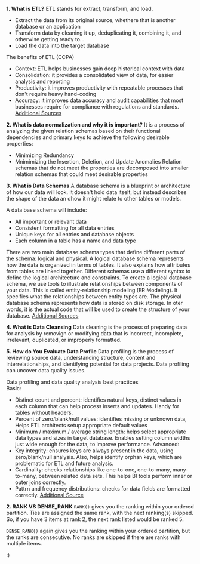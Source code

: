 **1. What is ETL?**
ETL stands for extract, transform, and load.
- Extract the data from its original source, whethere that is another database or an application
- Transform data by cleaning it up, deduplicating it, combining it, and otherwise getting ready to...
- Load the data into the target database

The benefits of ETL (CCPA)
- Context: ETL helps businesses gain deep historical context with data
- Consolidation: it provides a consolidated view of data, for easier analysis and reporting
- Productivity: it improves productivity with repeatable processes that don't require heavy hand-coding
- Accuracy: it improves data accuracy and audit capabilities that most businesses require for compliance with regulations and standards.
[Additional Sources](https://www.matillion.com/what-is-etl-the-ultimate-guide/)

**2. What is data normalization and why it is important?**
It is a process of analyzing the given relation schemas based on their functional dependencies and primary keys to achieve the following desirable properties:
- Minimizing Redundancy
- Mnimimizing the Insertion, Deletion, and Update Anomalies
Relation schemas that do not meet the properties are decomposed into smaller relation schemas that could meet desirable properties

**3. What is Data Schemas**
A database schema is a blueprint or architecture of how our data will look. It doesn't hold data itselt, but instead describes the shape of the data an dhow it might relate to other tables or models.

A data base schema will include:
- All important or relevant data
- Consistent formatting for all data entries
- Unique keys for all entries and database objects
- Each column in a table has a name and data type

There are two main database schema types that define different parts of the schema: logical and physical. 
A logical database schema represents how the data is organized in terms of tables. It also explains how attributes from tables are linked together. 
Different schemas use a different syntax to define the logical architecture and constraints. To create a logical database schema, we use tools to illustrate relationships between components of your data.
This is called entity-relationship modeling (ER Modeling). It specifies what the relationships between entity types are.
The physical database schema represents how data is stored on disk storage.
In oter words, it is the actual code that will be used to create the structure of your database.
[Additional Sources](https://www.educative.io/blog/what-are-database-schemas-examples)

**4. What is Data Cleansing**
Data cleaning is the process of preparing data for analysis by removign or modifying data that is incorrect, incomplete, irrelevant, duplicated, or improperly formatted.

**5. How do You Evaluate Data Profile**
Data profiling is the process of reviewing source data, understanding structure, content and interrelationships, and identifying potential for data projects.
Data profiling can uncover data quality issues.

Data profiling and data quality analysis best practices <br>
Basic: <br>
- Distinct count and percent: identifies natural keys, distinct values in each column that can help process inserts and updates. Handy for tables without headers.
- Percent of zero/blank/null values: identifies missing or unknown data, Helps ETL architects setup appropriate default values
- Minimum / maximum / average string length: helps select appropriate data types and sizes in target database. Enables setting column widths just wide enough for the data, to improve performance.
Advanced: <br>
- Key integrity: ensures keys are always present in the data, using zero/blank/null analysis. Also, helps identify orphan keys, which are problematic for ETL and future analysis.
- Cardinality: checks relationships like one-to-one, one-to-many, many-to-many, between related data sets. This helps BI tools perform inner or outer joins correctly.
- Pattrn and frequency distributions: checks for data fields are formatted correctly.
[Additional Source](https://panoply.io/analytics-stack-guide/data-profiling-best-practices/)

**2. RANK VS DENSE_RANK**
`RANK()` gives you the ranking within your ordered partition. Ties are assigned the same rank, with the next ranking(s) skipped. So, if you have 3 items at rank 2, the next rank listed would be ranked 5.

`DENSE_RANK()` again gives you the ranking within your ordered partition, but the ranks are consecutive. No ranks are skipped if there are ranks with multiple items.

:)